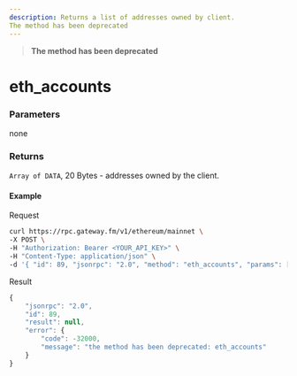 ```yaml
---
description: Returns a list of addresses owned by client.
The method has been deprecated
---
```

>**The method has been deprecated**
# eth_accounts

### **Parameters**

none

### **Returns**

`Array of DATA`, 20 Bytes - addresses owned by the client.

#### **Example**

Request

```bash
curl https://rpc.gateway.fm/v1/ethereum/mainnet \
-X POST \
-H "Authorization: Bearer <YOUR_API_KEY>" \
-H "Content-Type: application/json" \
-d '{ "id": 89, "jsonrpc": "2.0", "method": "eth_accounts", "params": []}'
```

Result

```javascript
{
    "jsonrpc": "2.0",
    "id": 89,
    "result": null,
    "error": {
        "code": -32000,
        "message": "the method has been deprecated: eth_accounts"
    }
}
```